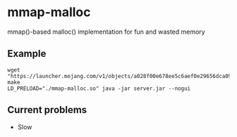# mmap-malloc
mmap()-based malloc() implementation for fun and wasted memory

## Example

```
wget "https://launcher.mojang.com/v1/objects/a028f00e678ee5c6aef0e29656dca091b5df11c7/server.jar"
make
LD_PRELOAD="./mmap-malloc.so" java -jar server.jar --nogui
```

## Current problems

 - Slow


